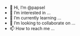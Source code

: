 - 👋 Hi, I’m @papsel
- 👀 I’m interested in ...
- 🌱 I’m currently learning ...
- 💞️ I’m looking to collaborate on ...
- 📫 How to reach me ...

<!---
papsel/papsel is a ✨ special ✨ repository because its `README.md` (this file) appears on your GitHub profile.
You can click the Preview link to take a look at your changes.
--->
